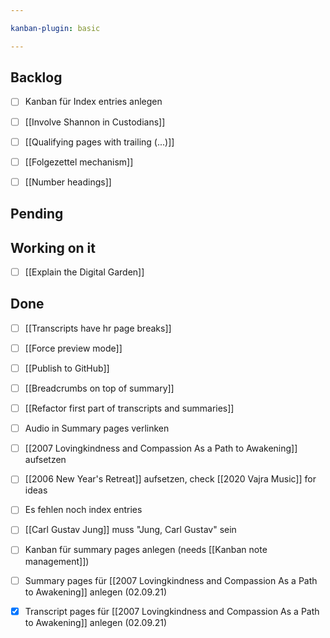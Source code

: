```yaml
---

kanban-plugin: basic

---
```


## Backlog

- [ ] Kanban für Index entries anlegen
- [ ] [[Involve Shannon in Custodians]]
- [ ] [[Qualifying pages with trailing (...)]]
- [ ] [[Folgezettel mechanism]]
- [ ] [[Number headings]]


## Pending



## Working on it

- [ ] [[Explain the Digital Garden]]


## Done

- [ ] [[Transcripts have hr page breaks]]
- [ ] [[Force preview mode]]
- [ ] [[Publish to GitHub]]
- [ ] [[Breadcrumbs on top of summary]]
- [ ] [[Refactor first part of transcripts and summaries]]
- [ ] Audio in Summary pages verlinken
- [ ] [[2007 Lovingkindness and Compassion As a Path to Awakening]] aufsetzen
- [ ] [[2006 New Year's Retreat]] aufsetzen, check [[2020 Vajra Music]] for ideas
- [ ] Es fehlen noch index entries
- [ ] [[Carl Gustav Jung]] muss "Jung, Carl Gustav" sein
- [ ] Kanban für summary pages anlegen (needs [[Kanban note management]])
- [ ] Summary pages für [[2007 Lovingkindness and Compassion As a Path to Awakening]] anlegen (02.09.21)
- [x] Transcript pages für [[2007 Lovingkindness and Compassion As a Path to Awakening]] anlegen (02.09.21)



